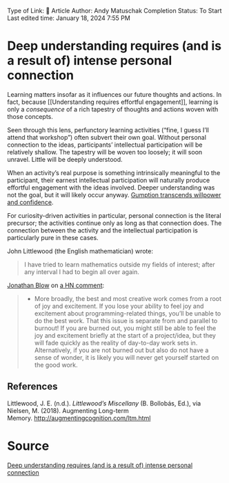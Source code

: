 Type of Link: 📝 Article
Author: Andy Matuschak
Completion Status: To Start
Last edited time: January 18, 2024 7:55 PM

# Deep understanding requires (and is a result of) intense personal connection

Learning matters insofar as it influences our future thoughts and actions. In fact, because [[Understanding requires effortful engagement]], learning is only a _consequence_ of a rich tapestry of thoughts and actions woven with those concepts.

Seen through this lens, perfunctory learning activities (“fine, I guess I’ll attend that workshop”) often subvert their own goal. Without personal connection to the ideas, participants’ intellectual participation will be relatively shallow. The tapestry will be woven too loosely; it will soon unravel. Little will be deeply understood.

When an activity’s real purpose is something intrinsically meaningful to the participant, their earnest intellectual participation will naturally produce effortful engagement with the ideas involved. Deeper understanding was not the goal, but it will likely occur anyway. [Gumption transcends willpower and confidence](https://notes.andymatuschak.org/zEhPH8mqAePWHMSz88xhfAJ).

For curiosity-driven activities in particular, personal connection is the literal precursor; the activities continue only as long as that connection does. The connection between the activity and the intellectual participation is particularly pure in these cases.

John Littlewood (the English mathematician) wrote:

> I have tried to learn mathematics outside my fields of interest; after any interval I had to begin all over again.

[Jonathan Blow](https://notes.andymatuschak.org/zJXLfxsJJ7VnXYvaJWQZzyL) on [a HN comment](https://news.ycombinator.com/item?id=7789438):

> - More broadly, the best and most creative work comes from a root of joy and excitement. If you lose your ability to feel joy and excitement about programming-related things, you’ll be unable to do the best work. That this issue is separate from and parallel to burnout! If you are burned out, you might still be able to feel the joy and excitement briefly at the start of a project/idea, but they will fade quickly as the reality of day-to-day work sets in. Alternatively, if you are not burned out but also do not have a sense of wonder, it is likely you will never get yourself started on the good work.

## References
Littlewood, J. E. (n.d.). _Littlewood’s Miscellany_ (B. Bollobás, Ed.), via Nielsen, M. (2018). Augmenting Long-term Memory. <http://augmentingcognition.com/ltm.html>
# Source
[Deep understanding requires (and is a result of) intense personal connection](https://notes.andymatuschak.org/zPMRGaKwPXyo4qaPdcXQA5Z)